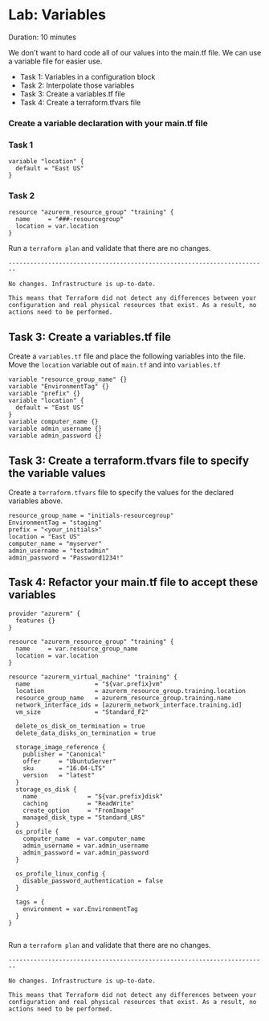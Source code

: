 # Lab: Variables

Duration: 10 minutes

We don't want to hard code all of our values into the main.tf file. We can use a variable file for easier use.

- Task 1: Variables in a configuration block
- Task 2: Interpolate those variables
- Task 3: Create a variables.tf file
- Task 4: Create a terraform.tfvars file

### Create a variable declaration with your main.tf file

### Task 1
```hcl
variable "location" {
  default = "East US"
}
```

### Task 2

```hcl
resource "azurerm_resource_group" "training" {
  name     = "###-resourcegroup"
  location = var.location
}
```
Run a `terraform plan` and validate that there are no changes.

```text
------------------------------------------------------------------------

No changes. Infrastructure is up-to-date.

This means that Terraform did not detect any differences between your
configuration and real physical resources that exist. As a result, no
actions need to be performed.
```

## Task 3: Create a variables.tf file

Create a `variables.tf` file and place the following variables into the file.  Move the `location` variable out of `main.tf` and into `variables.tf`

```hcl
variable "resource_group_name" {}
variable "EnvironmentTag" {}
variable "prefix" {}
variable "location" {
  default = "East US"
}
variable computer_name {}
variable admin_username {}
variable admin_password {}
```
## Task 3: Create a terraform.tfvars file to specify the variable values

Create a `terraform.tfvars` file to specify the values for the declared variables above.

```hcl
resource_group_name = "initials-resourcegroup"
EnvironmentTag = "staging"
prefix = "<your_initials>"
location = "East US"
computer_name = "myserver"
admin_username = "testadmin"
admin_password = "Password1234!"
```

## Task 4: Refactor your main.tf file to accept these variables

```hcl
provider "azurerm" {
  features {}
}

resource "azurerm_resource_group" "training" {
  name     = var.resource_group_name
  location = var.location
}

resource "azurerm_virtual_machine" "training" {
  name                  = "${var.prefix}vm"
  location              = azurerm_resource_group.training.location
  resource_group_name   = azurerm_resource_group.training.name
  network_interface_ids = [azurerm_network_interface.training.id]
  vm_size               = "Standard_F2"

  delete_os_disk_on_termination = true
  delete_data_disks_on_termination = true

  storage_image_reference {
    publisher = "Canonical"
    offer     = "UbuntuServer"
    sku       = "16.04-LTS"
    version   = "latest"
  }
  storage_os_disk {
    name              = "${var.prefix}disk"
    caching           = "ReadWrite"
    create_option     = "FromImage"
    managed_disk_type = "Standard_LRS"
  }
  os_profile {
    computer_name  = var.computer_name
    admin_username = var.admin_username
    admin_password = var.admin_password
  }

  os_profile_linux_config {
    disable_password_authentication = false
  }

  tags = {
    environment = var.EnvironmentTag
  }
}
 
```

Run a `terraform plan` and validate that there are no changes.

```text
------------------------------------------------------------------------

No changes. Infrastructure is up-to-date.

This means that Terraform did not detect any differences between your
configuration and real physical resources that exist. As a result, no
actions need to be performed.
```
